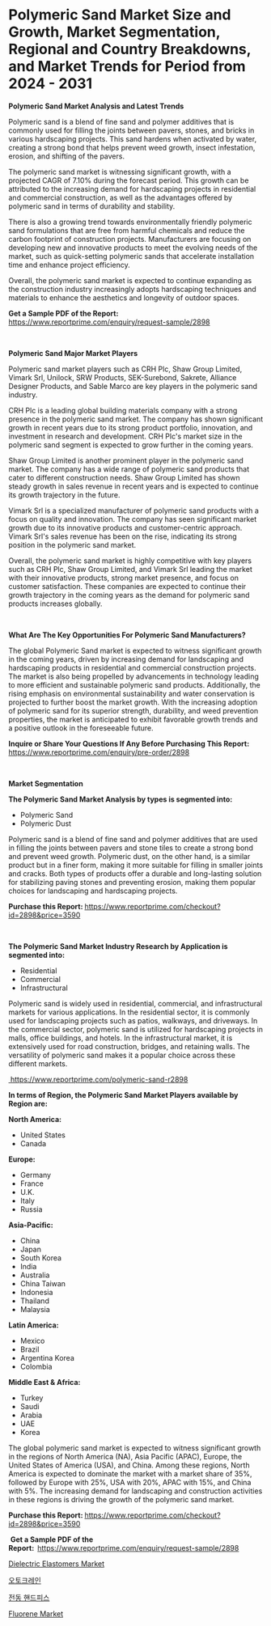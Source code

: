<p><h1>Polymeric Sand Market Size and Growth, Market Segmentation, Regional and Country Breakdowns, and Market Trends for Period from 2024 -  2031</h1></p><p><strong>Polymeric Sand Market Analysis and Latest Trends</strong></p>
<p><p>Polymeric sand is a blend of fine sand and polymer additives that is commonly used for filling the joints between pavers, stones, and bricks in various hardscaping projects. This sand hardens when activated by water, creating a strong bond that helps prevent weed growth, insect infestation, erosion, and shifting of the pavers.</p><p>The polymeric sand market is witnessing significant growth, with a projected CAGR of 7.10% during the forecast period. This growth can be attributed to the increasing demand for hardscaping projects in residential and commercial construction, as well as the advantages offered by polymeric sand in terms of durability and stability.</p><p>There is also a growing trend towards environmentally friendly polymeric sand formulations that are free from harmful chemicals and reduce the carbon footprint of construction projects. Manufacturers are focusing on developing new and innovative products to meet the evolving needs of the market, such as quick-setting polymeric sands that accelerate installation time and enhance project efficiency.</p><p>Overall, the polymeric sand market is expected to continue expanding as the construction industry increasingly adopts hardscaping techniques and materials to enhance the aesthetics and longevity of outdoor spaces.</p></p>
<p><strong>Get a Sample PDF of the Report:&nbsp;</strong> <a href="https://www.reportprime.com/enquiry/request-sample/2898">https://www.reportprime.com/enquiry/request-sample/2898</a></p>
<p>&nbsp;</p>
<p><strong>Polymeric Sand Major Market Players</strong></p>
<p><p>Polymeric sand market players such as CRH Plc, Shaw Group Limited, Vimark Srl, Unilock, SRW Products, SEK-Surebond, Sakrete, Alliance Designer Products, and Sable Marco are key players in the polymeric sand industry. </p><p>CRH Plc is a leading global building materials company with a strong presence in the polymeric sand market. The company has shown significant growth in recent years due to its strong product portfolio, innovation, and investment in research and development. CRH Plc's market size in the polymeric sand segment is expected to grow further in the coming years.</p><p>Shaw Group Limited is another prominent player in the polymeric sand market. The company has a wide range of polymeric sand products that cater to different construction needs. Shaw Group Limited has shown steady growth in sales revenue in recent years and is expected to continue its growth trajectory in the future.</p><p>Vimark Srl is a specialized manufacturer of polymeric sand products with a focus on quality and innovation. The company has seen significant market growth due to its innovative products and customer-centric approach. Vimark Srl's sales revenue has been on the rise, indicating its strong position in the polymeric sand market.</p><p>Overall, the polymeric sand market is highly competitive with key players such as CRH Plc, Shaw Group Limited, and Vimark Srl leading the market with their innovative products, strong market presence, and focus on customer satisfaction. These companies are expected to continue their growth trajectory in the coming years as the demand for polymeric sand products increases globally.</p></p>
<p>&nbsp;</p>
<p><strong>What Are The Key Opportunities For Polymeric Sand Manufacturers?</strong></p>
<p><p>The global Polymeric Sand market is expected to witness significant growth in the coming years, driven by increasing demand for landscaping and hardscaping products in residential and commercial construction projects. The market is also being propelled by advancements in technology leading to more efficient and sustainable polymeric sand products. Additionally, the rising emphasis on environmental sustainability and water conservation is projected to further boost the market growth. With the increasing adoption of polymeric sand for its superior strength, durability, and weed prevention properties, the market is anticipated to exhibit favorable growth trends and a positive outlook in the foreseeable future.</p></p>
<p><strong>Inquire or Share Your Questions If Any Before Purchasing This Report:</strong> <a href="https://www.reportprime.com/enquiry/pre-order/2898">https://www.reportprime.com/enquiry/pre-order/2898</a></p>
<p>&nbsp;</p>
<p><strong>Market Segmentation</strong></p>
<p><strong>The Polymeric Sand Market Analysis by types is segmented into:</strong></p>
<p><ul><li>Polymeric Sand</li><li>Polymeric Dust</li></ul></p>
<p><p>Polymeric sand is a blend of fine sand and polymer additives that are used in filling the joints between pavers and stone tiles to create a strong bond and prevent weed growth. Polymeric dust, on the other hand, is a similar product but in a finer form, making it more suitable for filling in smaller joints and cracks. Both types of products offer a durable and long-lasting solution for stabilizing paving stones and preventing erosion, making them popular choices for landscaping and hardscaping projects.</p></p>
<p><strong>Purchase this Report:&nbsp;</strong><a href="https://www.reportprime.com/checkout?id=2898&price=3590">https://www.reportprime.com/checkout?id=2898&price=3590</a></p>
<p>&nbsp;</p>
<p><strong>The Polymeric Sand Market Industry Research by Application is segmented into:</strong></p>
<p><ul><li>Residential</li><li>Commercial</li><li>Infrastructural</li></ul></p>
<p><p>Polymeric sand is widely used in residential, commercial, and infrastructural markets for various applications. In the residential sector, it is commonly used for landscaping projects such as patios, walkways, and driveways. In the commercial sector, polymeric sand is utilized for hardscaping projects in malls, office buildings, and hotels. In the infrastructural market, it is extensively used for road construction, bridges, and retaining walls. The versatility of polymeric sand makes it a popular choice across these different markets.</p></p>
<p><a href="https://www.reportprime.com/polymeric-sand-r2898">&nbsp;https://www.reportprime.com/polymeric-sand-r2898</a></p>
<p><strong>In terms of Region, the Polymeric Sand Market Players available by Region are:</strong></p>
<p>
    <p> <strong> North America: </strong>
        <ul>
            <li>United States</li>
            <li>Canada</li>
        </ul>
        </p> 
    <p> <strong> Europe: </strong>
        <ul>
            <li>Germany</li>
            <li>France</li>
            <li>U.K.</li>
            <li>Italy</li>
            <li>Russia</li>
        </ul>
        </p> 
    <p> <strong> Asia-Pacific: </strong>
        <ul>
            <li>China</li>
            <li>Japan</li>
            <li>South Korea</li>
            <li>India</li>
            <li>Australia</li>
            <li>China Taiwan</li>
            <li>Indonesia</li>
            <li>Thailand</li>
            <li>Malaysia</li>
        </ul>
        </p> 
    <p> <strong> Latin America: </strong>
        <ul>
            <li>Mexico</li>
            <li>Brazil</li>
            <li>Argentina Korea</li>
            <li>Colombia</li>
        </ul>
        </p> 
    <p> <strong> Middle East & Africa: </strong>
        <ul>
            <li>Turkey</li>
            <li>Saudi</li>
            <li>Arabia</li>
            <li>UAE</li>
            <li>Korea</li>
        </ul>
    </p>
    </p>
<p><p>The global polymeric sand market is expected to witness significant growth in the regions of North America (NA), Asia Pacific (APAC), Europe, the United States of America (USA), and China. Among these regions, North America is expected to dominate the market with a market share of 35%, followed by Europe with 25%, USA with 20%, APAC with 15%, and China with 5%. The increasing demand for landscaping and construction activities in these regions is driving the growth of the polymeric sand market.</p></p>
<p><strong>Purchase this Report: </strong><a href="https://www.reportprime.com/checkout?id=2898&price=3590">https://www.reportprime.com/checkout?id=2898&price=3590</a></p>
<p>&nbsp;<strong>Get a Sample PDF of the Report:&nbsp;&nbsp;</strong><a href="https://www.reportprime.com/enquiry/request-sample/2898">https://www.reportprime.com/enquiry/request-sample/2898</a></p>
<p><strong></strong></p>
<p><p><a href="https://github.com/wusalecollins540tpqoz/Market-Research-Report-List-2/blob/main/dielectric-elastomers-market.md">Dielectric Elastomers Market</a></p><p><a href="https://github.com/royErdmtyan906778/Market-Research-Report-List-1/blob/main/142373067427.md">오토크레인</a></p><p><a href="https://github.com/valroy852/Market-Research-Report-List-1/blob/main/362121267428.md">전동 핸드피스</a></p><p><a href="https://github.com/kathiaseamanalvaradovlprc2h/Market-Research-Report-List-2/blob/main/fluorene-market.md">Fluorene Market</a></p></p>